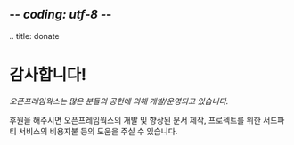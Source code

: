 ## -*- coding: utf-8 -*-
.. title: donate


<div class="page-left-medium">
<h1>감사합니다!</h1>

<em>오픈프레임웍스는 많은 분들의 공헌에 의해 개발/운영되고 있습니다.</em>

<p>후원을 해주시면 오픈프레임웍스의 개발 및 향상된 문서 제작, 프로젝트를 위한 서드파티 서비스의 비용지불 등의 도움을 주실 수 있습니다.</p>

</div>
